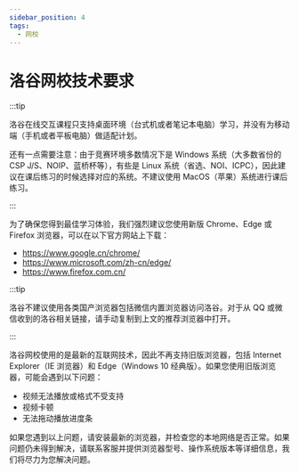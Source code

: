 ```yaml
---
sidebar_position: 4
tags:
  - 网校 
---
```


# 洛谷网校技术要求

:::tip

洛谷在线交互课程只支持桌面环境（台式机或者笔记本电脑）学习，并没有为移动端（手机或者平板电脑）做适配计划。

还有一点需要注意：由于竞赛环境多数情况下是 Windows 系统（大多数省份的CSP J/S、NOIP、蓝桥杯等），有些是 Linux 系统（省选、NOI、ICPC），因此建议在课后练习的时候选择对应的系统。不建议使用 MacOS（苹果）系统进行课后练习。

:::

为了确保您得到最佳学习体验，我们强烈建议您使用新版 Chrome、Edge 或 Firefox 浏览器，可以在以下官方网站上下载：

- <https://www.google.cn/chrome/>
- <https://www.microsoft.com/zh-cn/edge/>
- <https://www.firefox.com.cn/>

:::tip

洛谷不建议使用各类国产浏览器包括微信内置浏览器访问洛谷。对于从 QQ 或微信收到的洛谷相关链接，请手动复制到上文的推荐浏览器中打开。

:::

洛谷网校使用的是最新的互联网技术，因此不再支持旧版浏览器，包括 Internet Explorer（IE 浏览器）和 Edge（Windows 10 经典版）。如果您使用旧版浏览器，可能会遇到以下问题：

- 视频无法播放或格式不受支持
- 视频卡顿
- 无法拖动播放进度条

如果您遇到以上问题，请安装最新的浏览器，并检查您的本地网络是否正常。如果问题仍未得到解决，请联系客服并提供浏览器型号、操作系统版本等详细信息，我们将尽力为您解决问题。

